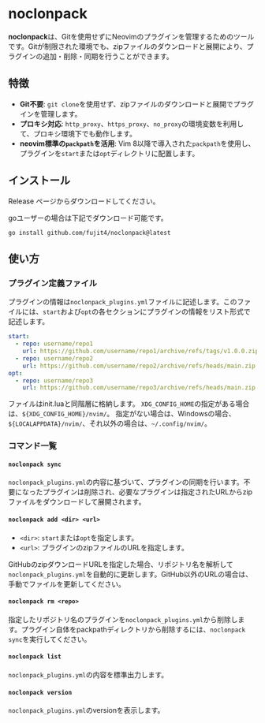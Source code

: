 # noclonpack

**noclonpack**は、Gitを使用せずにNeovimのプラグインを管理するためのツールです。Gitが制限された環境でも、zipファイルのダウンロードと展開により、プラグインの追加・削除・同期を行うことができます。

## 特徴

* **Git不要**: `git clone`を使用せず、zipファイルのダウンロードと展開でプラグインを管理します。
* **プロキシ対応**: `http_proxy`、`https_proxy`、`no_proxy`の環境変数を利用して、プロキシ環境下でも動作します。
* **neovim標準の`packpath`を活用**: Vim 8以降で導入された`packpath`を使用し、プラグインを`start`または`opt`ディレクトリに配置します。

## インストール

Release ページからダウンロードしてください。

goユーザーの場合は下記でダウンロード可能です。
```
go install github.com/fujit4/noclonpack@latest
```


## 使い方

### プラグイン定義ファイル

プラグインの情報は`noclonpack_plugins.yml`ファイルに記述します。このファイルには、`start`および`opt`の各セクションにプラグインの情報をリスト形式で記述します。

```yml
start:
  - repo: username/repo1
    url: https://github.com/username/repo1/archive/refs/tags/v1.0.0.zip
  - repo: username/repo2
    url: https://github.com/username/repo2/archive/refs/heads/main.zip
opt:
  - repo: username/repo3
    url: https://github.com/username/repo3/archive/refs/heads/main.zip
```

ファイルはinit.luaと同階層に格納します。
`XDG_CONFIG_HOME`の指定がある場合は、`${XDG_CONFIG_HOME}/nvim/`。
指定がない場合は、Windowsの場合、`${LOCALAPPDATA}/nvim/`、それ以外の場合は、`~/.config/nvim/`。


### コマンド一覧

#### `noclonpack sync`

`noclonpack_plugins.yml`の内容に基づいて、プラグインの同期を行います。不要になったプラグインは削除され、必要なプラグインは指定されたURLからzipファイルをダウンロードして展開されます。


#### `noclonpack add <dir> <url>`

* `<dir>`: `start`または`opt`を指定します。
* `<url>`: プラグインのzipファイルのURLを指定します。

GitHubのzipダウンロードURLを指定した場合、リポジトリ名を解析して`noclonpack_plugins.yml`を自動的に更新します。GitHub以外のURLの場合は、手動でファイルを更新してください。


#### `noclonpack rm <repo>`

指定したリポジトリ名のプラグインを`noclonpack_plugins.yml`から削除します。プラグイン自体をpackpathディレクトリから削除するには、`noclonpack sync`を実行してください。


#### `noclonpack list`

`noclonpack_plugins.yml`の内容を標準出力します。


#### `noclonpack version`

`noclonpack_plugins.yml`のversionを表示します。


